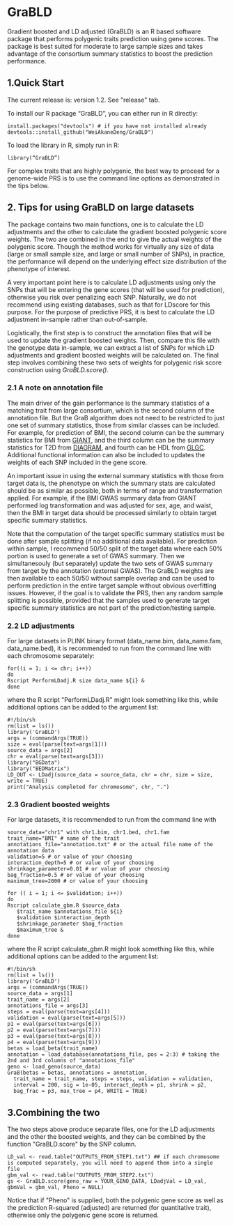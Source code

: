 # GraBLD

Gradient boosted and LD adjusted (GraBLD) is an R based software package that performs polygenic traits prediction using gene scores. The package is best suited for moderate to large sample sizes and takes advantage of the consortium summary statistics to boost the prediction performance. 

## 1.Quick Start  

The current release is: version 1.2. See "release" tab. 

To install our R package “GraBLD”, you can either run in R directly:

    install.packages("devtools") # if you have not installed already
    devtools::install_github("WeiAkaneDeng/GraBLD")

To load the library in R, simply run in R:

    library(“GraBLD”)
    
For complex traits that are highly polygenic, the best way to proceed for a genome-wide PRS is to use the command line options as demonstrated in the tips below.

## 2. Tips for using GraBLD on large datasets

The package contains two main functions, one is to calculate the LD adjustments and the other to calculate the gradient boosted polygenic score weights. The two are combined in the end to give the actual weights of the polygenic score. Though the method works for virtually any size of data (large or small sample size, and large or small number of SNPs), in practice, the performance will depend on the underlying effect size distribution of the phenotype of interest.  

A very important point here is to calculate LD adjustments using only the SNPs that will be entering the gene scores (that will be used for prediction), otherwise you risk over penalizing each SNP. Naturally, we do not recommend using existing databases, such as that for LDscore for this purpose. For the purpose of predictive PRS, it is best to calculate the LD adjustment in-sample rather than out-of-sample. 

Logistically, the first step is to construct the annotation files that will be used to update the gradient boosted weights. Then, compare this file with the genotype data in-sample, we can extract a list of SNPs for which LD adjustments and gradient boosted weights will be calculated on. The final step involves combining these two sets of weights for polygenic risk score construction using *GraBLD.score()*.


### 2.1 A note on annotation file

The main driver of the gain performance is the summary statistics of a matching trait from large consortium, which is the second column of the annotation file. But the GraB algorithm does not need to be restricted to just one set of summary statistics, those from similar classes can be included. For example, for prediction of BMI, the second column can be the summary statistics for BMI from [GIANT](https://portals.broadinstitute.org/collaboration/giant/index.php/GIANT_consortium_data_files), and the third column can be the summary statistics for T2D from [DIAGRAM](https://www.diagram-consortium.org/), and fourth can be HDL from [GLGC](http://lipidgenetics.org). Additional functional information can also be included to updates the weights of each SNP included in the gene score.

An important issue in using the external summary statistics with those from target data is, the phenotype on which the summary stats are calculated should be as similar as possible, both in terms of range and transformation applied. For example, if the BMI GWAS summary data from GIANT performed log transformation and was adjusted for sex, age, and waist, then the BMI in target data should be processed similarly to obtain target specific summary statistics. 

Note that the computation of the target specific summary statistics must be done after sample splitting (if no additional data available). For prediction within sample, I recommend 50/50 split of the target data where each 50% portion is used to generate a set of GWAS summary. Then we simultanesouly (but separately) update the two sets of GWAS summary from target by the annotation (external GWAS). The GraBLD weights are then available to each 50/50 without sample overlap and can be used to perform prediction in the entire target sample without obvious overfitting issues. However, if the goal is to validate the PRS, then any random sample splitting is possible, provided that the samples used to generate target specific summary statistics are not part of the prediction/testing sample.



### 2.2 LD adjustments

For large datasets in PLINK binary format (data_name.bim, data_name.fam, data_name.bed), it is recommended to run from the command line with each chromosome separately: 

    for((i = 1; i <= chr; i++))
    do
    Rscript PerformLDadj.R size data_name ${i} &
    done

where the R script "PerformLDadj.R" might look something like this, while additional options can be added to the argument list: 
    
    #!/bin/sh
    rm(list = ls())
    library('GraBLD')
    args = (commandArgs(TRUE))
    size = eval(parse(text=args[1]))
    source_data = args[2]
    chr = eval(parse(text=args[3]))
    library("BGData")
    library("BEDMatrix")
    LD_OUT <- LDadj(source_data = source_data, chr = chr, size = size, write = TRUE)
    print("Analysis completed for chromosome", chr, ".")


### 2.3 Gradient boosted weights

For large datasets, it is recommended to run from the command line with 
    
    source_data="chr1" with chr1.bim, chr1.bed, chr1.fam
    trait_name="BMI" # name of the trait
    annotations_file="annotation.txt" # or the actual file name of the annotation data
    validation=5 # or value of your choosing
    interaction_depth=5 # or value of your choosing
    shrinkage_parameter=0.01 # or value of your choosing
    bag_fraction=0.5 # or value of your choosing
    maximum_tree=2000 # or value of your choosing
    
    for (( i = 1; i <= $validation; i++))
    do
    Rscript calculate_gbm.R $source_data
       $trait_name $annotations_file ${i}
       $validation $interaction_depth
       $shrinkage_parameter $bag_fraction
       $maximum_tree &
    done
    
where the R script calculate_gbm.R might look something like this, while additional options can be added to the argument list: 

    #!/bin/sh
    rm(list = ls())
    library('GraBLD')
    args = (commandArgs(TRUE))
    source_data = args[1]
    trait_name = args[2]
    annotations_file = args[3]
    steps = eval(parse(text=args[4]))
    validation = eval(parse(text=args[5]))
    p1 = eval(parse(text=args[6]))
    p2 = eval(parse(text=args[7]))
    p3 = eval(parse(text=args[8]))
    p4 = eval(parse(text=args[9]))
    betas = load_beta(trait_name)
    annotation = load_database(annotations_file, pos = 2:3) # taking the 2nd and 3rd columns of "annotations_file"
    geno <- load_geno(source_data)
    GraB(betas = betas, annotations = annotation,
      trait_name = trait_name, steps = steps, validation = validation,
      interval = 200, sig = 1e-05, interact_depth = p1, shrink = p2,
      bag_frac = p3, max_tree = p4, WRITE = TRUE)



## 3.Combining the two 

The two steps above produce separate files, one for the LD adjustments and the other the boosted weights, and they can be combined by the function "GraBLD.score" by the SNP column.

    LD_val <- read.table("OUTPUTS_FROM_STEP1.txt") ## if each chromosome is computed separately, you will need to append them into a single file 
    gbm_val <- read.table("OUTPUTS_FROM_STEP2.txt")
    gs <- GraBLD.score(geno_raw = YOUR_GENO_DATA, LDadjVal = LD_val, gbmVal = gbm_val, Pheno = NULL)

Notice that if "Pheno" is supplied, both the polygenic gene score as well as the prediction R-squared (adjusted) are returned (for quantitative trait), otherwise only the polygenic gene score is returned.
